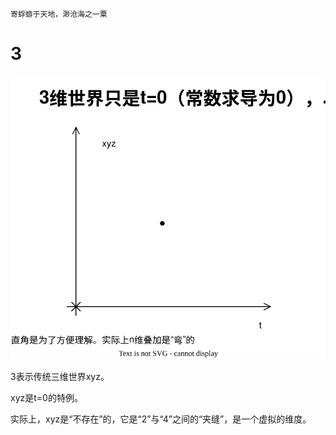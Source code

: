     寄蜉蝣于天地，渺沧海之一粟

# 3

![image](3.svg)

3表示传统三维世界xyz。

xyz是t=0的特例。

实际上，xyz是“不存在”的，它是“2”与“4”之间的“夹缝”，是一个虚拟的维度。